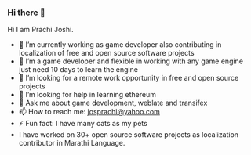 ### Hi there 👋
Hi I am Prachi Joshi. 

- 🔭 I’m currently working as game developer also contributing in localization of free and open source software projects
- 🌱 I’m a game developer and flexible in working with any game engine just need 10 days to learn the engine
- 👯 I’m looking for a remote work opportunity in free and open source projects
- 🤔 I’m looking for help in learning ethereum
- 💬 Ask me about game development, weblate and transifex
- 📫 How to reach me: josprachi@yahoo.com
- ⚡ Fun fact: I have many cats as my pets
- I have worked on 30+ open source software projects as localization contributor in Marathi Language.

<!--
**josprachi/josprachi** is a ✨ _special_ ✨ repository because its `README.md` (this file) appears on your GitHub profile.

Here are some ideas to get you started:

- 🔭 I’m currently working on localization
- 🌱 I’m currently learning Python
- 👯 I’m looking to collaborate on ...
- 🤔 I’m looking for help with ...
- 💬 Ask me about ...
- 📫 How to reach me: ...
- 😄 Pronouns: ...
- ⚡ Fun fact: ...
-->
